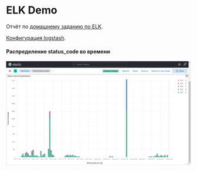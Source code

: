 # ELK Demo
Отчёт по [домашнему заданию по ELK](https://github.com/Gorini4/elk_demo).

[Конфигурация logstash](https://github.com/asergeenko/otus_elk/blob/main/logstash/clickstream.conf).

#### Распределение **status_code** во времени
<img src="https://github.com/asergeenko/otus_elk/raw/main/screenshots/stat_code_distribution.jpg" width="800"/>

